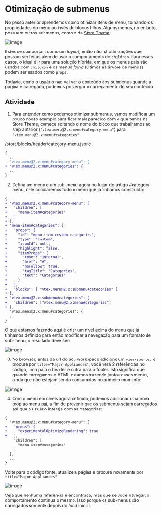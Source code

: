 # Otimização de submenus

No passo anterior aprendemos como otimizar itens de menu, tornando-os propriedades do menu ao invés de blocos filhos. Alguns menus, no entanto, possuem outros submenus, como o da [Store Theme](storetheme.vtex.com):

![image](https://user-images.githubusercontent.com/18701182/93831521-5d848700-fc49-11ea-9773-c2d727013f95.png)

Estes se comportam como um _layout_, então não há otimizações que possam ser feitas além de usar o comportamento de `children`. Para esses casos, o ideal é ir para uma solução híbrida, em que os menus pais são usados com `children` e os menus *folha* (últimos na árvore de menus) podem ser usados como `props`. 

Todavia, como o usuário não vai ver o conteúdo dos submenus quando a página é carregada, podemos postergar o carregamento do seu conteúdo. 

## Atividade

1. Para entender como podemos otimizar submenus, vamos modificar um pouco nosso exemplo para ficar mais parecido com o que temos na Store Theme, comece editando o nome do bloco que trabalhamos no step anterior (`"vtex.menu@2.x:menu#category-menu"`) para `"vtex.menu@2.x:menu#categories"`:

/store/blocks/header/category-menu.jsonc
```diff
{
  ...
- "vtex.menu@2.x:menu#category-menu": {
+ "vtex.menu@2.x:menu#categories": {  
  ...
}
```

2. Defina um menu e um sub-menu agora no lugar do antigo #category-menu, nele colocaremos todo o menu que já tínhamos construído: 

```diff
{
+ "vtex.menu@2.x:menu#category-menu": {
+   "children": [
+     "menu-item#categories"
+   ]
+ },
+ "menu-item#categories": {
+   "props": {
+     "id": "menu-item-custom-categories",
+     "type": "custom",
+     "iconId": null,
+     "highlight": false,
+     "itemProps": {
+       "type": "internal",
+       "href": "#",
+       "noFollow": true,
+       "tagTitle": "Categories",
+       "text": "Categories"
+     }
+   },
+   "blocks": [ "vtex.menu@2.x:submenu#categories" ]
+ },
+ "vtex.menu@2.x:submenu#categories": {
+   "children": ["vtex.menu@2.x:menu#categories"]
+ },
  "vtex.menu@2.x:menu#categories": {  
  ...
}
```

O que estamos fazendo aqui é criar um nível acima do menu que já tínhamos definido para então modificar a navegação para um formato de sub-menu, o resultado deve ser: 

![image](https://user-images.githubusercontent.com/18701182/93835843-fa015600-fc56-11ea-9b0e-b30a281b2d2b.png)

3. No browser, antes da url do seu workspace adicione um `view-source:` e procure por `title="Major Appliances"`, você verá 2 referências no código, uma para o header e outra para o footer. Isto significa que quando carregamos o HTML estamos trazendo juntos esses menus, ainda que não estejam sendo consumidos no primeiro momento:

![image](https://user-images.githubusercontent.com/18701182/93836918-a7299d80-fc5a-11ea-8804-0b2722742e17.png)

4. Com o menu em níveis agora definido, podemos adicionar uma nova prop ao menu pai, a fim de prevenir que os submenus sejam carregados até que o usuário interaja com as categorias: 

```diff
{
  "vtex.menu@2.x:menu#category-menu": {
+   "props": { 
+     "experimentalOptimizeRendering": true
+   },
    "children": [
      "menu-item#categories"
    ]
  },
  ...
}
```

Volte para o código fonte, atualize a página e procure novamente por `title="Major Appliances"`

![image](https://user-images.githubusercontent.com/18701182/93837006-f5d73780-fc5a-11ea-84c8-18542756e5a7.png)

Veja que nenhuma referência é encontrada, mas que se você navegar, o comportamento continua o mesmo. Isso porque os sub-menus são carregados somente depois do *load* inicial. 
